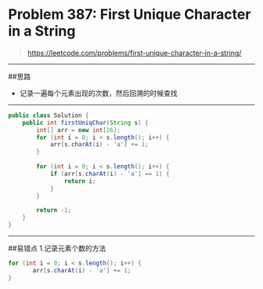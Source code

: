 # Problem 387: First Unique Character in a String


> https://leetcode.com/problems/first-unique-character-in-a-string/

----------
##思路
* 记录一遍每个元素出现的次数，然后回溯的时候查找

-----------
```java
public class Solution {
    public int firstUniqChar(String s) {
        int[] arr = new int[26];
        for (int i = 0; i < s.length(); i++) {
            arr[s.charAt(i) - 'a'] += 1;
        }
        
        for (int i = 0; i < s.length(); i++) {
            if (arr[s.charAt(i) - 'a'] == 1) {
                return i;
            } 
        }
        
        return -1;
    }
}
```
-------
##易错点
1.记录元素个数的方法
```java
for (int i = 0; i < s.length(); i++) {
       arr[s.charAt(i) - 'a'] += 1;
}
```
